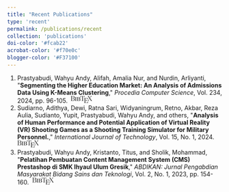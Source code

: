 ```yaml
---
title: "Recent Publications"
type: 'recent'
permalink: /publications/recent
collection: 'publications'
doi-color: '#fcab22'
acrobat-color: '#f70e0c'
blogger-color: '#F37100'
---
```

1. Prastyabudi, Wahyu Andy, Alifah, Amalia Nur, and Nurdin, Arliyanti, "**Segmenting the Higher Education Market: An Analysis of Admissions Data Using K-Means Clustering**," *Procedia Computer Science*, Vol. 234, 2024, pp. 96-105. <a href='https://dx.doi.org/10.1016/j.procs.2024.02.156' target='_blank'><i class='ai ai-fw ai-doi' style='color: {{ page.doi-color }}'></i></a> &nbsp;<a href='/publications/bibtex#prastyabudi2024segmenting' target='_blank' class='btn btn--mcwbibtex'><img src='../images/BibTeX_logo-16px-high.png'/></a>
1. Sudiarno, Adithya, Dewi, Ratna Sari, Widyaningrum, Retno, Akbar, Reza Aulia, Sudianto, Yupit, Prastyabudi, Wahyu Andy, and others, "**Analysis of Human Performance and Potential Application of Virtual Reality (VR) Shooting Games as a Shooting Training Simulator for Military Personnel.**," *International Journal of Technology*, Vol. 15, No. 1, 2024. <a href='https://dx.doi.org/10.14716/ijtech.v15i1.5303' target='_blank'><i class='ai ai-fw ai-doi' style='color: {{ page.doi-color }}'></i></a> &nbsp;<a href='/publications/bibtex#sudiarno2024analysis' target='_blank' class='btn btn--mcwbibtex'><img src='../images/BibTeX_logo-16px-high.png'/></a>
1. Prastyabudi, Wahyu Andy, Kristanto, Titus, and Sholik, Mohammad, "**Pelatihan Pembuatan Content Management System (CMS) Prestashop di SMK Ihyaul Ulum Gresik**," *ABDIKAN: Jurnal Pengabdian Masyarakat Bidang Sains dan Teknologi*, Vol. 2, No. 1, 2023, pp. 154-160. <a href='https://dx.doi.org/10.55123/abdikan.v2i1.1722' target='_blank'><i class='ai ai-fw ai-doi' style='color: {{ page.doi-color }}'></i></a> &nbsp;<a href='/publications/bibtex#prastyabudi2023pelatihan' target='_blank' class='btn btn--mcwbibtex'><img src='../images/BibTeX_logo-16px-high.png'/></a>
